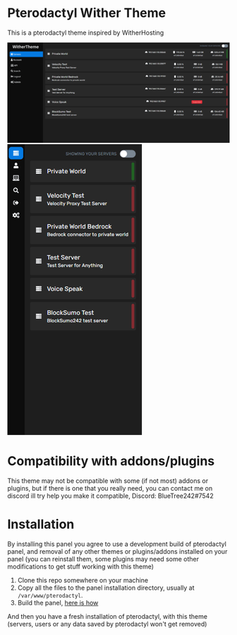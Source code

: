 # Pterodactyl Wither Theme
This is a pterodactyl theme inspired by WitherHosting

![Image](/.github/images/theme-desktop.gif)
![Image](/.github/images/theme-mobile.gif)
# Compatibility with addons/plugins

This theme may not be compatible with some (if not most) addons or plugins, but if there is one that you really need, you can contact me on discord ill try help you make it compatible, Discord: BlueTree242#7542

# Installation
By installing this panel you agree to use a development build of pterodactyl panel, and removal of any other themes or plugins/addons installed on your panel (you can reinstall them, some plugins may need some other modifications to get stuff working with this theme)

1. Clone this repo somewhere on your machine
2. Copy all the files to the panel installation directory, usually at `/var/www/pterodactyl`. 
3. Build the panel, [here is how](https://pterodactyl.io/community/customization/panel.html)

And then you have a fresh installation of pterodactyl, with this theme (servers, users or any data saved by pterodactyl won't get removed)
